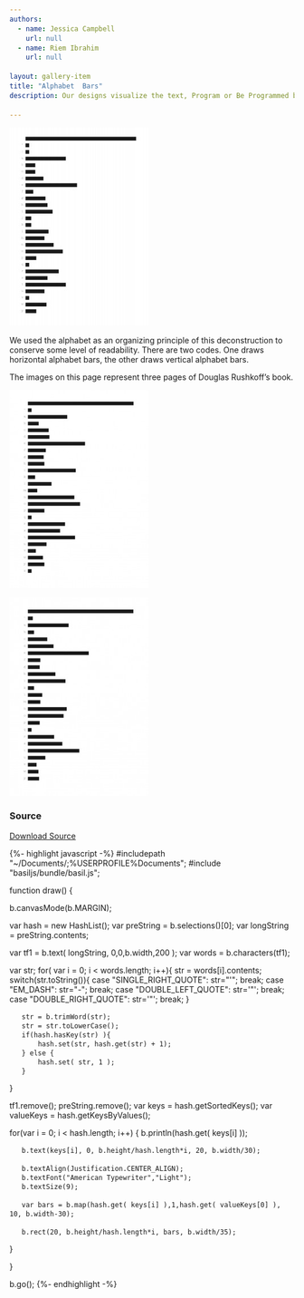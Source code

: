 ```yaml
---
authors:
  - name: Jessica Campbell
    url: null
  - name: Riem Ibrahim
    url: null

layout: gallery-item
title: "Alphabet  Bars"
description: Our designs visualize the text, Program or Be Programmed by Douglas Rushkoff, alphabetically with rectangles of varying length. The length of each rectangle or bar is determined by the amount of times a letter or character appears on the page. Our goal was to use JavaScript to deconstruct the meaning of text completely, and reorganize and restructure the way it is read.

---
```


![](./images/alpha1-246x350.jpg)

We used the alphabet as an organizing principle of this deconstruction to conserve some level of readability. There are two codes. One draws horizontal alphabet bars, the other draws vertical alphabet bars.

The images on this page represent three pages of Douglas Rushkoff’s book.

![](./images/alpha2-246x350.jpg)

![](./images/alpha3-246x350.jpg)

### Source

  
[Download Source](./downloads/alphabet_bars.zip)

{%- highlight javascript -%}
    #includepath "~/Documents/;%USERPROFILE%Documents";
#include "basiljs/bundle/basil.js";

function draw() {

   b.canvasMode(b.MARGIN);

   var hash = new HashList();
   var preString = b.selections()[0];
   var longString = preString.contents;

  var tf1 = b.text( longString, 0,0,b.width,200 );
   var words = b.characters(tf1);

   var str;
   for( var i = 0; i < words.length; i++){
       str = words[i].contents;
       switch(str.toString()){
           case "SINGLE_RIGHT_QUOTE":
            str="'";
           break;
           case "EM_DASH":
            str="-";
           break;
           case "DOUBLE_LEFT_QUOTE":
            str='"';
           break;
            case "DOUBLE_RIGHT_QUOTE":
            str='"';
           break;
           }

       str = b.trimWord(str);
       str = str.toLowerCase();
       if(hash.hasKey(str) ){
           hash.set(str, hash.get(str) + 1);
       } else {
           hash.set( str, 1 );
       }
   }

  tf1.remove();
  preString.remove();
   var keys = hash.getSortedKeys();
   var valueKeys = hash.getKeysByValues();

   for(var i = 0; i < hash.length; i++) {
       b.println(hash.get( keys[i] ));

       b.text(keys[i], 0, b.height/hash.length*i, 20, b.width/30);

       b.textAlign(Justification.CENTER_ALIGN);
       b.textFont("American Typewriter","Light");
       b.textSize(9);

       var bars = b.map(hash.get( keys[i] ),1,hash.get( valueKeys[0] ), 10, b.width-30);

       b.rect(20, b.height/hash.length*i, bars, b.width/35);
}

}

b.go();
{%- endhighlight -%}